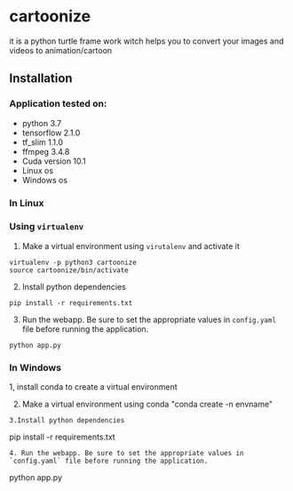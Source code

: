 # cartoonize
it is a python turtle frame work witch helps you to convert your images and videos to animation/cartoon

## Installation

### Application tested on:

- python 3.7
- tensorflow 2.1.0 
- tf_slim 1.1.0
- ffmpeg 3.4.8
- Cuda version 10.1
- Linux os
- Windows os
### In Linux
### Using `virtualenv`

1. Make a virtual environment using `virutalenv` and activate it
```
virtualenv -p python3 cartoonize
source cartoonize/bin/activate
```
2. Install python dependencies
```
pip install -r requirements.txt
```
3. Run the webapp. Be sure to set the appropriate values in `config.yaml` file before running the application.
```
python app.py
```

### In Windows

1, install conda to create a virtual environment

2. Make a virtual environment using conda "conda create -n envname"
```
3.Install python dependencies
```
pip install -r requirements.txt
```
4. Run the webapp. Be sure to set the appropriate values in `config.yaml` file before running the application.
```
python app.py
```
